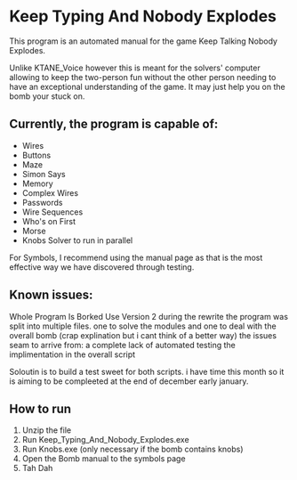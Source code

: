 # Keep Typing And Nobody Explodes

This program is an automated manual for the game Keep Talking Nobody Explodes.

Unlike KTANE_Voice however this is meant for the solvers' computer allowing to keep the two-person fun without the other
person needing to have an exceptional understanding of the game. It may just help you on the bomb your stuck on.

## Currently, the program is capable of:

* Wires
* Buttons
* Maze
* Simon Says
* Memory
* Complex Wires
* Passwords
* Wire Sequences
* Who's on First
* Morse
* Knobs Solver to run in parallel

For Symbols, I recommend using the manual page as that is the most effective way we have discovered through testing.


## Known issues:
Whole Program Is Borked
Use Version 2
during the rewrite the program was split into multiple files. one to solve the modules and one to deal with the overall bomb (crap explination but i cant think of a better way)
the issues seam to arrive from:
a complete lack of automated testing 
the implimentation in the overall script

Soloutin is to build a test sweet for both scripts.
i have time this month so it is aiming to be compleeted at the end of december early january.




## How to run
1. Unzip the file
2. Run Keep_Typing_And_Nobody_Explodes.exe
3. Run Knobs.exe (only necessary if the bomb contains knobs)
4. Open the Bomb manual to the symbols page
5. Tah Dah
